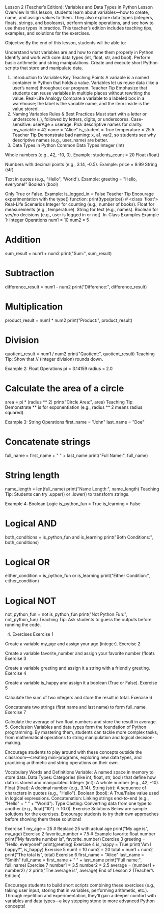 Lesson 2 (Teacher’s Edition): Variables and Data Types in Python
Lesson Overview
In this lesson, students learn about variables—how to create, name, and assign values to them. They also explore data types (integers, floats, strings, and booleans), perform simple operations, and see how to use these types in practice. This teacher’s edition includes teaching tips, examples, and solutions for the exercises.

Objective
By the end of this lesson, students will be able to:

Understand what variables are and how to name them properly in Python.
Identify and work with core data types (int, float, str, and bool).
Perform basic arithmetic and string manipulations.
Create and execute short Python scripts that store and manipulate data.
1. Introduction to Variables
Key Teaching Points
A variable is a named container in Python that holds a value.
Variables let us reuse data (like a user’s name) throughout our program.
Teacher Tip
Emphasize that students can reuse variables in multiple places without rewriting the value.
Real-Life Analogy
Compare a variable to a labeled box in a warehouse; the label is the variable name, and the item inside is the value stored.
2. Naming Variables
Rules & Best Practices
Must start with a letter or underscore (_), followed by letters, digits, or underscores.
Case-sensitive: userAge ≠ userage.
Pick descriptive names for clarity.
my_variable = 42
name = "Alice"
is_student = True
temperature = 25.5
Teacher Tip
Demonstrate bad naming: x, a1, var2, so students see why descriptive names (e.g., user_name) are better.
3. Data Types in Python
Common Data Types
Integer (int)

Whole numbers (e.g., 42, -10, 0).
Example: students_count = 20
Float (float)

Numbers with decimal points (e.g., 3.14, -0.5).
Example: price = 9.99
String (str)

Text in quotes (e.g., "Hello", 'World').
Example: greeting = "Hello, everyone!"
Boolean (bool)

Only True or False.
Example: is_logged_in = False
Teacher Tip
Encourage experimentation with the type() function:
print(type(price))  # <class 'float'>
Real-Life Scenarios
Integer for counting (e.g., number of books).
Float for measurements (e.g., temperature).
String for text (e.g., names).
Boolean for yes/no decisions (e.g., user is logged in or not).
In-Class Examples
Example 1: Integer Operations
num1 = 10
num2 = 5

# Addition
sum_result = num1 + num2
print("Sum:", sum_result)

# Subtraction
difference_result = num1 - num2
print("Difference:", difference_result)

# Multiplication
product_result = num1 * num2
print("Product:", product_result)

# Division
quotient_result = num1 / num2
print("Quotient:", quotient_result)
Teaching Tip: Show that // (integer division) rounds down.

Example 2: Float Operations
pi = 3.14159
radius = 2.0

# Calculate the area of a circle
area = pi * (radius ** 2)
print("Circle Area:", area)
Teaching Tip: Demonstrate ** is for exponentiation (e.g., radius ** 2 means radius squared).

Example 3: String Operations
first_name = "John"
last_name = "Doe"

# Concatenate strings
full_name = first_name + " " + last_name
print("Full Name:", full_name)

# String length
name_length = len(full_name)
print("Name Length:", name_length)
Teaching Tip: Students can try .upper() or .lower() to transform strings.

Example 4: Boolean Logic
is_python_fun = True
is_learning = False

# Logical AND
both_conditions = is_python_fun and is_learning
print("Both Conditions:", both_conditions)

# Logical OR
either_condition = is_python_fun or is_learning
print("Either Condition:", either_condition)

# Logical NOT
not_python_fun = not is_python_fun
print("Not Python Fun:", not_python_fun)
Teaching Tip: Ask students to guess the outputs before running the code.

4. Exercises
Exercise 1

Create a variable my_age and assign your age (integer).
Exercise 2

Create a variable favorite_number and assign your favorite number (float).
Exercise 3

Create a variable greeting and assign it a string with a friendly greeting.
Exercise 4

Create a variable is_happy and assign it a boolean (True or False).
Exercise 5

Calculate the sum of two integers and store the result in total.
Exercise 6

Concatenate two strings (first name and last name) to form full_name.
Exercise 7

Calculate the average of two float numbers and store the result in average.
5. Conclusion
Variables and data types form the foundation of Python programming. By mastering them, students can tackle more complex tasks, from mathematical operations to string manipulation and logical decision-making.

Encourage students to play around with these concepts outside the classroom—creating mini-programs, exploring new data types, and practicing arithmetic and string operations on their own.

Vocabulary Words and Definitions
Variable: A named space in memory to store data.
Data Types: Categories (like int, float, str, bool) that define how data is stored and manipulated.
Integer (int): A whole number (e.g., 42, -10).
Float (float): A decimal number (e.g., 3.14).
String (str): A sequence of characters in quotes (e.g., "Hello").
Boolean (bool): A True/False value used in logical expressions.
Concatenation: Linking strings end-to-end (e.g., "Hello" + " " + "World").
Type Casting: Converting data from one type to another (e.g., float("10") → 10.0).
Exercise Solutions
Below are sample solutions for the exercises. Encourage students to try their own approaches before showing them these solutions!

Exercise 1
my_age = 25  # Replace 25 with actual age
print("My age is", my_age)
Exercise 2
favorite_number = 7.5  # Example favorite float number
print("My favorite number is", favorite_number)
Exercise 3
greeting = "Hello, everyone!"
print(greeting)
Exercise 4
is_happy = True
print("Am I happy?", is_happy)
Exercise 5
num1 = 10
num2 = 20
total = num1 + num2
print("The total is", total)
Exercise 6
first_name = "Alice"
last_name = "Smith"
full_name = first_name + " " + last_name
print("Full name:", full_name)
Exercise 7
number1 = 3.5
number2 = 2.5
average = (number1 + number2) / 2
print("The average is", average)
End of Lesson 2 (Teacher’s Edition)

Encourage students to build short scripts combining these exercises (e.g., taking user input, storing that in variables, performing arithmetic, etc.). Through repetition and experimentation, they’ll gain a deeper comfort with variables and data types—a key stepping stone to more advanced Python concepts!
